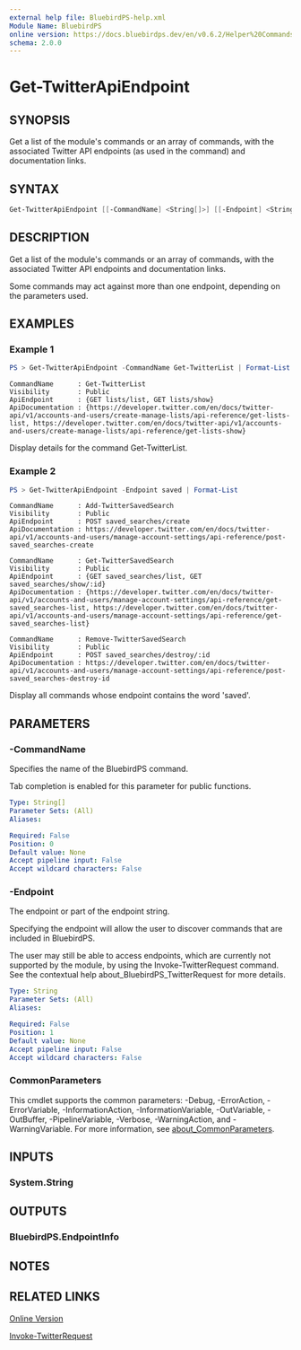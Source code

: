 ```yaml
---
external help file: BluebirdPS-help.xml
Module Name: BluebirdPS
online version: https://docs.bluebirdps.dev/en/v0.6.2/Helper%20Commands/Get-TwitterApiEndpoint
schema: 2.0.0
---
```


# Get-TwitterApiEndpoint

## SYNOPSIS

Get a list of the module's commands or an array of commands, with the associated Twitter API endpoints (as used in the command) and documentation links.

## SYNTAX

```powershell
Get-TwitterApiEndpoint [[-CommandName] <String[]>] [[-Endpoint] <String>] [<CommonParameters>]
```

## DESCRIPTION

Get a list of the module's commands or an array of commands, with the associated Twitter API endpoints and documentation links.

Some commands may act against more than one endpoint, depending on the parameters used.

## EXAMPLES

### Example 1

```powershell
PS > Get-TwitterApiEndpoint -CommandName Get-TwitterList | Format-List
```

```text
CommandName      : Get-TwitterList
Visibility       : Public
ApiEndpoint      : {GET lists/list, GET lists/show}
ApiDocumentation : {https://developer.twitter.com/en/docs/twitter-api/v1/accounts-and-users/create-manage-lists/api-reference/get-lists-list, https://developer.twitter.com/en/docs/twitter-api/v1/accounts-and-users/create-manage-lists/api-reference/get-lists-show}
```

Display details for the command Get-TwitterList.

### Example 2

```powershell
PS > Get-TwitterApiEndpoint -Endpoint saved | Format-List
```

```text
CommandName      : Add-TwitterSavedSearch
Visibility       : Public
ApiEndpoint      : POST saved_searches/create
ApiDocumentation : https://developer.twitter.com/en/docs/twitter-api/v1/accounts-and-users/manage-account-settings/api-reference/post-saved_searches-create

CommandName      : Get-TwitterSavedSearch
Visibility       : Public
ApiEndpoint      : {GET saved_searches/list, GET saved_searches/show/:id}
ApiDocumentation : {https://developer.twitter.com/en/docs/twitter-api/v1/accounts-and-users/manage-account-settings/api-reference/get-saved_searches-list, https://developer.twitter.com/en/docs/twitter-api/v1/accounts-and-users/manage-account-settings/api-reference/get-saved_searches-list}

CommandName      : Remove-TwitterSavedSearch
Visibility       : Public
ApiEndpoint      : POST saved_searches/destroy/:id
ApiDocumentation : https://developer.twitter.com/en/docs/twitter-api/v1/accounts-and-users/manage-account-settings/api-reference/post-saved_searches-destroy-id
```

Display all commands whose endpoint contains the word 'saved'.

## PARAMETERS

### -CommandName

Specifies the name of the BluebirdPS command.

Tab completion is enabled for this parameter for public functions.

```yaml
Type: String[]
Parameter Sets: (All)
Aliases:

Required: False
Position: 0
Default value: None
Accept pipeline input: False
Accept wildcard characters: False
```

### -Endpoint

The endpoint or part of the endpoint string.

Specifying the endpoint will allow the user to discover commands that are included in BluebirdPS.

The user may still be able to access endpoints, which are currently not supported by the module, by using the Invoke-TwitterRequest command.
See the contextual help about_BluebirdPS_TwitterRequest for more details.

```yaml
Type: String
Parameter Sets: (All)
Aliases:

Required: False
Position: 1
Default value: None
Accept pipeline input: False
Accept wildcard characters: False
```

### CommonParameters

This cmdlet supports the common parameters: -Debug, -ErrorAction, -ErrorVariable, -InformationAction, -InformationVariable, -OutVariable, -OutBuffer, -PipelineVariable, -Verbose, -WarningAction, and -WarningVariable. For more information, see [about_CommonParameters](http://go.microsoft.com/fwlink/?LinkID=113216).

## INPUTS

### System.String

## OUTPUTS

### BluebirdPS.EndpointInfo

## NOTES

## RELATED LINKS

[Online Version](https://docs.bluebirdps.dev/en/v0.6.2/Helper%20Commands/Get-TwitterApiEndpoint)

[Invoke-TwitterRequest](https://docs.bluebirdps.dev/en/v0.6.2/Supporting%20Commands/Invoke-TwitterRequest)